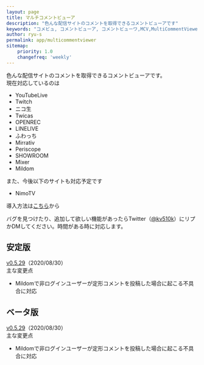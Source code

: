 ```yaml
---
layout: page
title: マルチコメントビューア
description: "色んな配信サイトのコメントを取得できるコメントビューアです"
keywords: "コメビュ, コメントビューア, コメントビューワ,MCV,MultiCommentViewer"
author: ryu-s
permalink: app/multicommentviewer
sitemap:
    priority: 1.0
    changefreq: 'weekly'	
---
```


色んな配信サイトのコメントを取得できるコメントビューアです。  
現在対応しているのは
- YouTubeLive
- Twitch
- ニコ生
- Twicas
- OPENREC
- LINELIVE
- ふわっち
- Mirrativ
- Periscope
- SHOWROOM
- Mixer
- Mildom

また、今後以下のサイトも対応予定です
- NimoTV

導入方法は[こちら](https://github.com/CommentViewerCollection/MultiCommentViewer/wiki/%E5%B0%8E%E5%85%A5%E6%89%8B%E9%A0%86)から  
  
バグを見つけたり、追加して欲しい機能があったらTwitter（[@kv510k](https://twitter.com/kv510k)）にリプかDMしてください。時間がある時に対応します。  

## 安定版
[v0.5.29](http://int-main.net/app/MultiCommentViewer_v0.5.29_stable.zip)（2020/08/30）  
主な変更点
- Mildomで非ログインユーザーが定形コメントを投稿した場合に起こる不具合に対応

## ベータ版
[v0.5.29](http://int-main.net/app/MultiCommentViewer_v0.5.29_beta.zip)（2020/08/30）  
主な変更点
- Mildomで非ログインユーザーが定形コメントを投稿した場合に起こる不具合に対応

